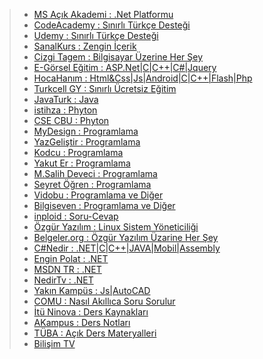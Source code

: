 > * [MS Açık Akademi    : .Net Platformu](www.acikakademi.com)
> * [CodeAcademy        : Sınırlı Türkçe Desteği](www.codeacademy.com)
> * [Udemy              : Sınırlı Türkçe Desteği](www.udemy.com)
> * [SanalKurs          : Zengin İçerik](http://sanalkurs.net/)
> * [Cizgi Tagem        : Bilgisayar Üzerine Her Şey](www.cizgi-tagem.org)
> * [E-Görsel Eğitim    : ASP.Net|C|C++|C#|Jquery](http://www.e-gorselegitim.com/)
> * [HocaHanım          : Html&Css|Js|Android|C|C++|Flash|Php](http://hocahanim.tv/)
> * [Turkcell GY        : Sınırlı Ücretsiz Eğitim](https://gelecegiyazanlar.turkcell.com.tr/)
> * [JavaTurk           : Java](http://www.javaturk.org/)
> * [istihza            : Phyton](http://belgeler.istihza.com/py3/python_hakkinda.html)
> * [CSE CBU            : Phyton](http://cse.cbu.edu.tr/~tekrei/dersler/bbgd_p/ch01.xhtml)
> * [MyDesign           : Programlama](http://www.mydesign.gen.tr/)
> * [YazGeliştir        : Programlama](http://www.yazgelistir.com/)
> * [Kodcu              : Programlama](http://kodcu.com/)
> * [Yakut Er           : Programlama](http://www.yakuter.com/)
> * [M.Salih Deveci     : Programlama](http://mehmetsalihdeveci.net/)
> * [Seyret Öğren       : Programlama](http://www.seyretogren.com/)
> * [Vidobu             : Programlama ve Diğer](http://www.vidobu.com/egitim/)
> * [Bilgiseven         : Programlama ve Diğer](http://bilgiseven.com/)
> * [inploid            : Soru-Cevap](http://www.inploid.com/)
> * [Özgür Yazılım      : Linux Sistem Yöneticiliği](http://www.ozguryazilim.com.tr/linux-sistem-yonetimi-egitimi-lsy-1)
> * [Belgeler.org       : Özgür Yazılım Üzarine Her Şey](http://www.belgeler.org/)
> * [C#Nedir            : .NET|C|C++|JAVA|Mobil|Assembly](http://www.csharpnedir.com/)
> * [Engin Polat        : .NET](http://www.enginpolat.com/)
> * [MSDN TR            : .NET](https://msdn.microsoft.com/tr-tr)
> * [NedirTv            : .NET](http://nedirtv.com/)
> * [Yakın Kampüs       : Js|AutoCAD](http://www.yakinkampus.com/)
> * [COMU               : Nasıl Akıllıca Soru Sorulur](http://docs.comu.edu.tr/howto/smart-questions.html)
> * [İtü Ninova         : Ders Kaynakları](http://ninova.itu.edu.tr/)
> * [AKampus            : Ders Notları](http://www.akampus.com/index.asp)
> * [TÜBA               : Açık Ders Materyalleri](http://www.acikders.org.tr/)
> * [Bilişim TV         ](http://bilisimtv.com/)
